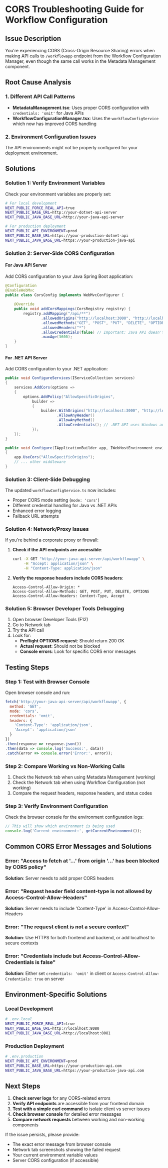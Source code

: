 # CORS Troubleshooting Guide for Workflow Configuration

## Issue Description
You're experiencing CORS (Cross-Origin Resource Sharing) errors when making API calls to `/workflowapp` endpoint from the Workflow Configuration Manager, even though the same call works in the Metadata Management component.

## Root Cause Analysis

### 1. Different API Call Patterns
- **MetadataManagement.tsx**: Uses proper CORS configuration with `credentials: 'omit'` for Java APIs
- **WorkflowConfigurationManager.tsx**: Uses the `workflowConfigService` which now has improved CORS handling

### 2. Environment Configuration Issues
The API environments might not be properly configured for your deployment environment.

## Solutions

### Solution 1: Verify Environment Variables
Check your environment variables are properly set:

```bash
# For local development
NEXT_PUBLIC_FORCE_REAL_API=true
NEXT_PUBLIC_BASE_URL=http://your-dotnet-api-server
NEXT_PUBLIC_JAVA_BASE_URL=http://your-java-api-server

# For production deployment
NEXT_PUBLIC_API_ENVIRONMENT=prod
NEXT_PUBLIC_BASE_URL=https://your-production-dotnet-api
NEXT_PUBLIC_JAVA_BASE_URL=https://your-production-java-api
```

### Solution 2: Server-Side CORS Configuration

#### For Java API Server
Add CORS configuration to your Java Spring Boot application:

```java
@Configuration
@EnableWebMvc
public class CorsConfig implements WebMvcConfigurer {
    
    @Override
    public void addCorsMappings(CorsRegistry registry) {
        registry.addMapping("/api/**")
                .allowedOrigins("http://localhost:3000", "http://localhost:4000", "https://your-frontend-domain.com")
                .allowedMethods("GET", "POST", "PUT", "DELETE", "OPTIONS")
                .allowedHeaders("*")
                .allowCredentials(false) // Important: Java API doesn't use credentials
                .maxAge(3600);
    }
}
```

#### For .NET API Server
Add CORS configuration to your .NET application:

```csharp
public void ConfigureServices(IServiceCollection services)
{
    services.AddCors(options =>
    {
        options.AddPolicy("AllowSpecificOrigins",
            builder =>
            {
                builder.WithOrigins("http://localhost:3000", "http://localhost:4000", "https://your-frontend-domain.com")
                       .AllowAnyHeader()
                       .AllowAnyMethod()
                       .AllowCredentials(); // .NET API uses Windows authentication
            });
    });
}

public void Configure(IApplicationBuilder app, IWebHostEnvironment env)
{
    app.UseCors("AllowSpecificOrigins");
    // ... other middleware
}
```

### Solution 3: Client-Side Debugging

The updated `workflowConfigService.ts` now includes:
- Proper CORS mode setting (`mode: 'cors'`)
- Different credential handling for Java vs .NET APIs
- Enhanced error logging
- Fallback URL attempts

### Solution 4: Network/Proxy Issues

If you're behind a corporate proxy or firewall:

1. **Check if the API endpoints are accessible**:
   ```bash
   curl -X GET "http://your-java-api-server/api/workflowapp" \
        -H "Accept: application/json" \
        -H "Content-Type: application/json"
   ```

2. **Verify the response headers include CORS headers**:
   ```
   Access-Control-Allow-Origin: *
   Access-Control-Allow-Methods: GET, POST, PUT, DELETE, OPTIONS
   Access-Control-Allow-Headers: Content-Type, Accept
   ```

### Solution 5: Browser Developer Tools Debugging

1. Open browser Developer Tools (F12)
2. Go to Network tab
3. Try the API call
4. Look for:
   - **Preflight OPTIONS request**: Should return 200 OK
   - **Actual request**: Should not be blocked
   - **Console errors**: Look for specific CORS error messages

## Testing Steps

### Step 1: Test with Browser Console
Open browser console and run:

```javascript
fetch('http://your-java-api-server/api/workflowapp', {
  method: 'GET',
  mode: 'cors',
  credentials: 'omit',
  headers: {
    'Content-Type': 'application/json',
    'Accept': 'application/json'
  }
})
.then(response => response.json())
.then(data => console.log('Success:', data))
.catch(error => console.error('Error:', error));
```

### Step 2: Compare Working vs Non-Working Calls
1. Check the Network tab when using Metadata Management (working)
2. Check the Network tab when using Workflow Configuration (not working)
3. Compare the request headers, response headers, and status codes

### Step 3: Verify Environment Configuration
Check the browser console for the environment configuration logs:

```javascript
// This will show which environment is being used
console.log('Current environment:', getCurrentEnvironment());
```

## Common CORS Error Messages and Solutions

### Error: "Access to fetch at '...' from origin '...' has been blocked by CORS policy"
**Solution**: Server needs to add proper CORS headers

### Error: "Request header field content-type is not allowed by Access-Control-Allow-Headers"
**Solution**: Server needs to include 'Content-Type' in Access-Control-Allow-Headers

### Error: "The request client is not a secure context"
**Solution**: Use HTTPS for both frontend and backend, or add localhost to secure contexts

### Error: "Credentials include but Access-Control-Allow-Credentials is false"
**Solution**: Either set `credentials: 'omit'` in client or `Access-Control-Allow-Credentials: true` on server

## Environment-Specific Solutions

### Local Development
```bash
# .env.local
NEXT_PUBLIC_FORCE_REAL_API=true
NEXT_PUBLIC_BASE_URL=http://localhost:8080
NEXT_PUBLIC_JAVA_BASE_URL=http://localhost:8081
```

### Production Deployment
```bash
# .env.production
NEXT_PUBLIC_API_ENVIRONMENT=prod
NEXT_PUBLIC_BASE_URL=https://your-production-api.com
NEXT_PUBLIC_JAVA_BASE_URL=https://your-production-java-api.com
```

## Next Steps

1. **Check server logs** for any CORS-related errors
2. **Verify API endpoints** are accessible from your frontend domain
3. **Test with a simple curl command** to isolate client vs server issues
4. **Check browser console** for detailed error messages
5. **Compare network requests** between working and non-working components

If the issue persists, please provide:
- The exact error message from browser console
- Network tab screenshots showing the failed request
- Your current environment variable values
- Server CORS configuration (if accessible)